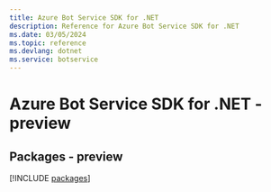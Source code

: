 ```yaml
---
title: Azure Bot Service SDK for .NET
description: Reference for Azure Bot Service SDK for .NET
ms.date: 03/05/2024
ms.topic: reference
ms.devlang: dotnet
ms.service: botservice
---
```

# Azure Bot Service SDK for .NET - preview
## Packages - preview
[!INCLUDE [packages](bot-service-index.md)]